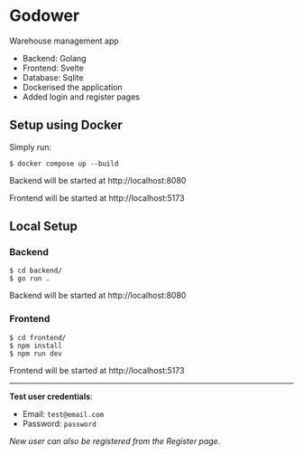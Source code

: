 # Godower
Warehouse management app
- Backend: Golang
- Frontend: Svelte
- Database: Sqlite
- Dockerised the application
- Added login and register pages

## Setup using Docker
Simply run:
```
$ docker compose up --build
```
Backend will be started at http://localhost:8080

Frontend will be started at http://localhost:5173

## Local Setup
### Backend
```
$ cd backend/
$ go run .
```
Backend will be started at http://localhost:8080

### Frontend
```
$ cd frontend/
$ npm install
$ npm run dev
```
Frontend will be started at http://localhost:5173

---

**Test user credentials**:
- Email: `test@email.com`
- Password: `password`

*New user can also be registered from the Register page.*



